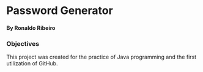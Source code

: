 # Password Generator
#### By Ronaldo Ribeiro
### Objectives
This project was created for the practice of Java programming and the first utilization of GitHub.
